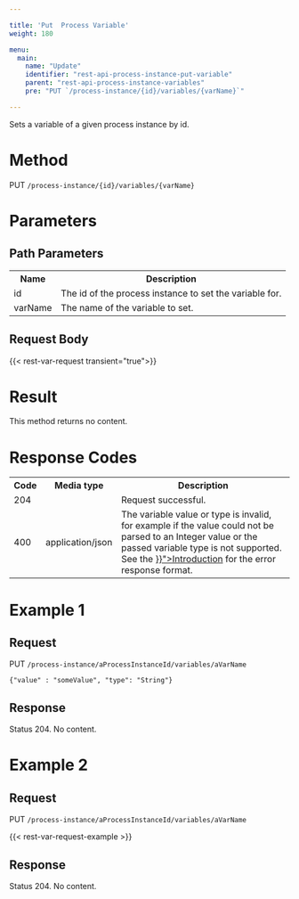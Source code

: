 ```yaml
---

title: 'Put  Process Variable'
weight: 180

menu:
  main:
    name: "Update"
    identifier: "rest-api-process-instance-put-variable"
    parent: "rest-api-process-instance-variables"
    pre: "PUT `/process-instance/{id}/variables/{varName}`"

---
```



Sets a variable of a given process instance by id.


# Method

PUT `/process-instance/{id}/variables/{varName}`


# Parameters

## Path Parameters

<table class="table table-striped">
  <tr>
    <th>Name</th>
    <th>Description</th>
  </tr>
  <tr>
    <td>id</td>
    <td>The id of the process instance to set the variable for.</td>
  </tr>
  <tr>
    <td>varName</td>
    <td>The name of the variable to set.</td>
  </tr>
</table>

## Request Body

{{< rest-var-request transient="true">}}


# Result

This method returns no content.


# Response Codes

<table class="table table-striped">
  <tr>
    <th>Code</th>
    <th>Media type</th>
    <th>Description</th>
  </tr>
  <tr>
    <td>204</td>
    <td></td>
    <td>Request successful.</td>
  </tr>
  <tr>
    <td>400</td>
    <td>application/json</td>
    <td>The variable value or type is invalid, for example if the value could not be parsed to an Integer value or the passed variable type is not supported. See the <a href="{{< ref "/reference/rest/overview/_index.md#error-handling" >}}">Introduction</a> for the error response format.</td>
  </tr>
</table>


# Example 1

## Request

PUT `/process-instance/aProcessInstanceId/variables/aVarName`

    {"value" : "someValue", "type": "String"}

## Response

Status 204. No content.


# Example 2

## Request

PUT `/process-instance/aProcessInstanceId/variables/aVarName`

{{< rest-var-request-example >}}

## Response

Status 204. No content.